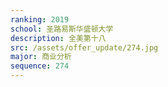 ```yaml
---
ranking: 2019
school: 圣路易斯华盛顿大学
description: 全美第十八
src: /assets/offer_update/274.jpg
major: 商业分析
sequence: 274
---
```

